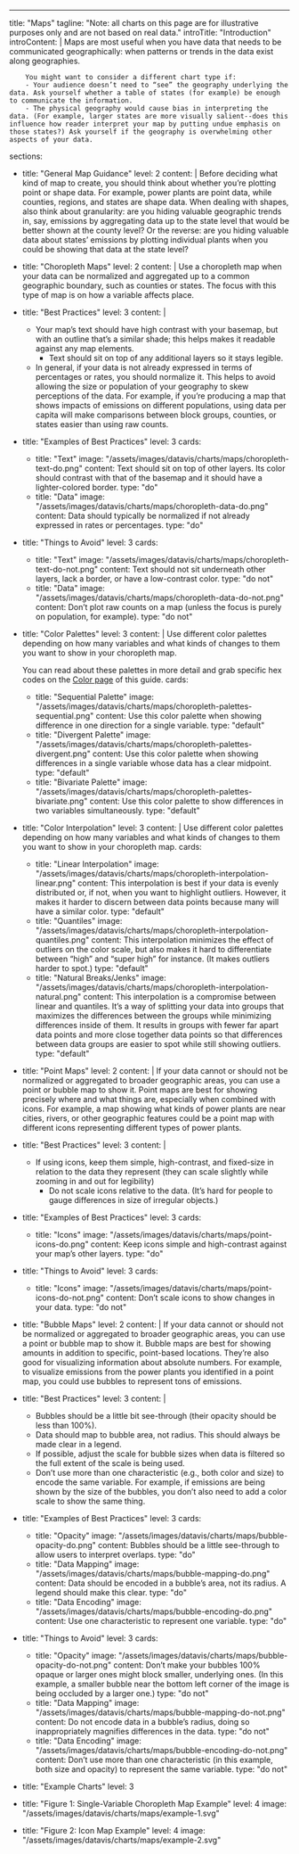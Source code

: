---
title: "Maps"
tagline: "Note: all charts on this page are for illustrative purposes only and are not based on real data."
introTitle: "Introduction"
introContent: | 
        Maps are most useful when you have data that needs to be communicated geographically: when patterns or trends in the data exist along geographies.

        You might want to consider a different chart type if:
        - Your audience doesn’t need to “see” the geography underlying the data. Ask yourself whether a table of states (for example) be enough to communicate the information.
        - The physical geography would cause bias in interpreting the data. (For example, larger states are more visually salient--does this influence how reader interpret your map by putting undue emphasis on those states?) Ask yourself if the geography is overwhelming other aspects of your data.
sections:
  - title: "General Map Guidance"
    level: 2
    content: |
      Before deciding what kind of map to create, you should think about whether you’re plotting point or shape data. For example, power plants are point data, while counties, regions, and states are shape data. When dealing with shapes, also think about granularity: are you hiding valuable geographic trends in, say, emissions by aggregating data up to the state level that would be better shown at the county level? Or the reverse: are you hiding valuable data about states’ emissions by plotting individual plants when you could be showing that data at the state level?
  - title: "Choropleth Maps"
    level: 2
    content: |
      Use a choropleth map when your data can be normalized and aggregated up to a common geographic boundary, such as counties or states. The focus with this type of map is on how a variable affects place.
  - title: "Best Practices"
    level: 3
    content: |
      - Your map’s text should have high contrast with your basemap, but with an outline that’s a similar shade; this helps makes it readable against any map elements.
          - Text should sit on top of any additional layers so it stays legible.
      - In general, if your data is not already expressed in terms of percentages or rates, you should normalize it. This helps to avoid allowing the size or population of your geography to skew perceptions of the data. For ­example, if you’re producing a map that shows impacts of emissions on different populations, using data per capita will make comparisons between block groups, counties, or states easier than using raw counts.
  - title: "Examples of Best Practices"
    level: 3 
    cards:
    - title: "Text"
      image: "/assets/images/datavis/charts/maps/choropleth-text-do.png"
      content: Text should sit on top of other layers. Its color should contrast with that of the basemap and it should have a lighter-colored border.
      type: "do"
    - title: "Data"
      image: "/assets/images/datavis/charts/maps/choropleth-data-do.png"
      content: Data should typically be normalized if not already expressed in rates or percentages.
      type: "do"
  - title: "Things to Avoid" 
    level: 3 
    cards:
    - title: "Text"
      image: "/assets/images/datavis/charts/maps/choropleth-text-do-not.png"
      content: Text should not sit underneath other layers, lack a border, or have a low-contrast color.
      type: "do not"
    - title: "Data"
      image: "/assets/images/datavis/charts/maps/choropleth-data-do-not.png"
      content: Don’t plot raw counts on a map (unless the focus is purely on population, for example).
      type: "do not"
  - title: "Color Palettes"
    level: 3 
    content: |
      Use different color palettes depending on how many variables and what kinds of changes to them you want to show in your choropleth map.

      You can read about these palettes in more detail and grab specific hex codes on the [Color page](#/datavis/design-elements/color) of this guide.
    cards:
    - title: "Sequential Palette"
      image: "/assets/images/datavis/charts/maps/choropleth-palettes-sequential.png"
      content: Use this color palette when showing difference in one direction for a single variable.
      type: "default"
    - title: "Divergent Palette"
      image: "/assets/images/datavis/charts/maps/choropleth-palettes-divergent.png"
      content: Use this color palette when showing differences in a single variable whose data has a clear midpoint.
      type: "default"
    - title: "Bivariate Palette"
      image: "/assets/images/datavis/charts/maps/choropleth-palettes-bivariate.png"
      content: Use this color palette to show differences in two variables simultaneously.
      type: "default"
  - title: "Color Interpolation"
    level: 3 
    content: |
      Use different color palettes depending on how many variables and what kinds of changes to them you want to show in your choropleth map.
    cards:
    - title: "Linear Interpolation"
      image: "/assets/images/datavis/charts/maps/choropleth-interpolation-linear.png"
      content: This interpolation is best if your data is evenly distributed or, if not, when you want to highlight outliers. However, it makes it harder to discern between data points because many will have a similar color.
      type: "default"
    - title: "Quantiles"
      image: "/assets/images/datavis/charts/maps/choropleth-interpolation-quantiles.png"
      content: This interpolation minimizes the effect of outliers on the color scale, but also makes it hard to differentiate between “high” and “super high” for instance. (It makes outliers harder to spot.)
      type: "default"
    - title: "Natural Breaks/Jenks"
      image: "/assets/images/datavis/charts/maps/choropleth-interpolation-natural.png"
      content: This interpolation is a compromise between linear and quantiles. It’s a way of splitting your data into groups that maximizes the differences between the groups while minimizing differences inside of them. It results in groups with fewer far apart data points and more close together data points so that differences between data groups are easier to spot while still showing outliers.
      type: "default"
  - title: "Point Maps"
    level: 2
    content: |
      If your data cannot or should not be normalized or aggregated to broader geographic areas, you can use a point or bubble map to show it. Point maps are best for showing precisely where and what things are, especially when combined with icons. For example, a map showing what kinds of power plants are near cities, rivers, or other geographic features could be a point map with different icons representing different types of power plants.
  - title: "Best Practices"
    level: 3
    content: |
      - If using icons, keep them simple, high-contrast, and fixed-size in relation to the data they represent (they can scale slightly while zooming in and out for legibility)
        - Do not scale icons relative to the data. (It’s hard for people to gauge differences in size of irregular objects.)
  - title: "Examples of Best Practices"
    level: 3 
    cards:
    - title: "Icons"
      image: "/assets/images/datavis/charts/maps/point-icons-do.png"
      content: Keep icons simple and high-contrast against your map’s other layers.
      type: "do"
  - title: "Things to Avoid"
    level: 3 
    cards:
    - title: "Icons"
      image: "/assets/images/datavis/charts/maps/point-icons-do-not.png"
      content: Don’t scale icons to show changes in your data.
      type: "do not"
  - title: "Bubble Maps"
    level: 2
    content: |
      If your data cannot or should not be normalized or aggregated to broader geographic areas, you can use a point or bubble map to show it. Bubble maps are best for showing amounts in addition to specific, point-based locations. They’re also good for visualizing information about absolute numbers. For example, to visualize emissions from the power plants you identified in a point map, you could use bubbles to represent tons of emissions.
  - title: "Best Practices"
    level: 3
    content: |
      - Bubbles should be a little bit see-through (their opacity should be less than 100%).
      - Data should map to bubble area, not radius. This should always be made clear in a legend.
      - If possible, adjust the scale for bubble sizes when data is filtered so the full extent of the scale is being used.
      - Don’t use more than one characteristic (e.g., both color and size) to encode the same variable. For example, if emissions are being shown by the size of the bubbles, you don’t also need to add a color scale to show the same thing.
  - title: "Examples of Best Practices"
    level: 3
    cards:
    - title: "Opacity"
      image: "/assets/images/datavis/charts/maps/bubble-opacity-do.png"
      content: Bubbles should be a little see-through to allow users to interpret overlaps.
      type: "do"
    - title: "Data Mapping"
      image: "/assets/images/datavis/charts/maps/bubble-mapping-do.png"
      content: Data should be encoded in a bubble’s area, not its radius. A legend should make this clear.
      type: "do"
    - title: "Data Encoding"
      image: "/assets/images/datavis/charts/maps/bubble-encoding-do.png"
      content: Use one characteristic to represent one variable.
      type: "do"
  - title: "Things to Avoid"
    level: 3
    cards:
    - title: "Opacity"
      image: "/assets/images/datavis/charts/maps/bubble-opacity-do-not.png"
      content: Don’t make your bubbles 100% opaque or larger ones might block smaller, underlying ones. (In this example, a smaller bubble near the bottom left corner of the image is being occluded by a larger one.)
      type: "do not"
    - title: "Data Mapping"
      image: "/assets/images/datavis/charts/maps/bubble-mapping-do-not.png"
      content: Do not encode data in a bubble’s radius, doing so inappropriately magnifies differences in the data.
      type: "do not"
    - title: "Data Encoding"
      image: "/assets/images/datavis/charts/maps/bubble-encoding-do-not.png"
      content: Don’t use more than one characteristic (in this example, both size and opacity) to represent the same variable.
      type: "do not"
  - title: "Example Charts"
    level: 3
  - title: "Figure 1: Single-Variable Choropleth Map Example"
    level: 4
    image: "/assets/images/datavis/charts/maps/example-1.svg"    
  - title: "Figure 2: Icon Map Example"
    level: 4
    image: "/assets/images/datavis/charts/maps/example-2.svg"


 